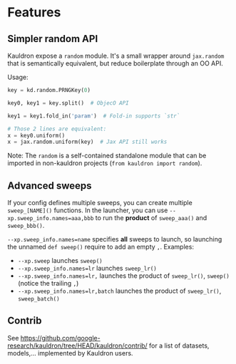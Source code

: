 # Features

## Simpler random API

Kauldron expose a `random` module. It's a small wrapper around `jax.random` that
is semantically equivalent, but reduce boilerplate through an OO API.

Usage:

```python
key = kd.random.PRNGKey(0)

key0, key1 = key.split()  # ObjecO API

key1 = key1.fold_in('param')  # Fold-in supports `str`

# Those 2 lines are equivalent:
x = key0.uniform()
x = jax.random.uniform(key)  # Jax API still works
```

Note: The `random` is a self-contained standalone module that can be imported in
non-kauldron projects (`from kauldron import random`).

## Advanced sweeps

If your config defines multiple sweeps, you can create multiple `sweep_[NAME]()`
functions. In the launcher, you can use `--xp.sweep_info.names=aaa,bbb` to run
the **product** of `sweep_aaa()` and `sweep_bbb()`.

`--xp.sweep_info.names=name` specifies **all** sweeps to launch, so launching
the unnamed `def sweep()` require to add an empty `,`. Examples:

*   `--xp.sweep` launches `sweep()`
*   `--xp.sweep_info.names=lr` launches `sweep_lr()`
*   `--xp.sweep_info.names=lr,` launches the product of `sweep_lr()`, `sweep()`
    (notice the trailing `,`)
*   `--xp.sweep_info.names=lr,batch` launches the product of `sweep_lr()`,
    `sweep_batch()`

## Contrib

See https://github.com/google-research/kauldron/tree/HEAD/kauldron/contrib/ for a list of datasets, models,...
implemented by Kauldron users.

<!--

TODO(epot): Add more docs on the various sub-componenents

## Kauldron core

Kauldron is composed of individual self-contained sub-modules, which can be
imported and used independently:

Can be used by other codebase:

*   `kd.konfig`:
*   `kd.random`:
*   `kd.typing`:
*   `kd.klinen`:

Core features:

*   `kd.data`:
*   `kd.train`:
*   `kd.chkpt`:
*   `kd.inspect`:

Training utils:

Model, metrics,...:

*   `kd.nn`:
*   `kd.metrics`:
*   `kd.losses`:
*   `kd.summaries`:

-->
